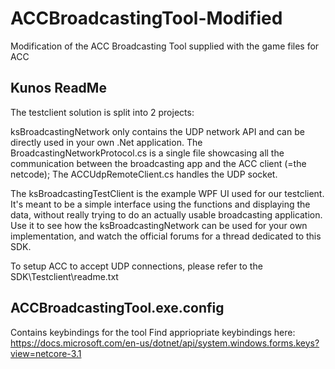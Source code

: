 # ACCBroadcastingTool-Modified
Modification of the ACC Broadcasting Tool supplied with the game files for ACC

## Kunos ReadMe
The testclient solution is split into 2 projects:

ksBroadcastingNetwork only contains the UDP network API and can be directly used in your own .Net application.
The BroadcastingNetworkProtocol.cs is a single file showcasing all the communication between the broadcasting app and the ACC client (=the netcode); The ACCUdpRemoteClient.cs handles the UDP socket.

The ksBroadcastingTestClient is the example WPF UI used for our testclient. It's meant to be a simple interface using the functions and displaying the data, without really trying to do an actually usable broadcasting application.
Use it to see how the ksBroadcastingNetwork can be used for your own implementation, and watch the official forums for a thread dedicated to this SDK.

To setup ACC to accept UDP connections, please refer to the SDK\Testclient\readme.txt


## ACCBroadcastingTool.exe.config 
Contains keybindings for the tool
Find appriopriate keybindings here: https://docs.microsoft.com/en-us/dotnet/api/system.windows.forms.keys?view=netcore-3.1
